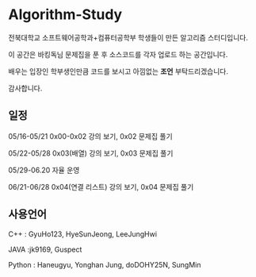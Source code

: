 # Algorithm-Study

전북대학교 소프트웨어공학과+컴퓨터공학부 학생들이 만든 알고리즘 스터디입니다.


이 공간은 바킹독님 문제집을 푼 후 소스코드를 각자 업로드 하는 공간입니다.


배우는 입장인 학부생인만큼 코드를 보시고 아낌없는 **조언** 부탁드리겠습니다.


감사합니다.

## 일정

05/16-05/21  0x00-0x02 강의 보기, 0x02 문제집 풀기


05/22-05/28  0x03(배열) 강의 보기, 0x03 문제집 풀기


05/29-06.20  자율 운영


06/21-06/28  0x04(연결 리스트) 강의 보기, 0x04 문제집 풀기

## 사용언어

C++ : GyuHo123,  HyeSunJeong, LeeJungHwi

JAVA :jk9169, Guspect

Python : Haneugyu, Yonghan Jung, doDOHY25N, SungMin

